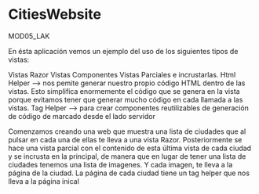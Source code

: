 # CitiesWebsite
MOD05_LAK

En ésta aplicación vemos un ejemplo del uso de los siguientes tipos de vistas:

Vistas Razor
Vistas Componentes
Vistas Parciales e incrustarlas.
Html Helper --> nos pemite generar nuestro propio código HTML dentro de las vistas. 
                Esto simplifica enormemente el código que se genera en la vista porque evitamos tener que generar mucho código en cada llamada a las vistas.
Tag Helper --> para crear componentes reutilizables de generación de código de marcado desde el lado servidor

Comenzamos creando una web que muestra una lista de ciudades que al pulsar en cada una de ellas te lleva a una vista Razor.
Posteriormente se hace una vista parcial con el contenido de esta última vista de cada ciudad y se incrusta en la principal, 
de manera que en lugar de tener una lista de ciudades tenemos una lista de imagenes. Y cada imagen, te lleva a la página de la ciudad. 
La página de cada ciudad tiene un tag helper que nos lleva a la página inical
